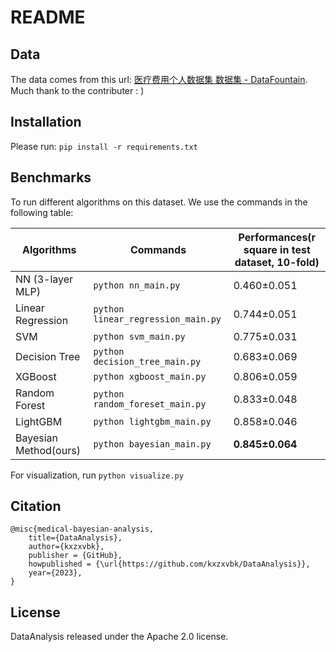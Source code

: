 # README

## Data

The data comes from this url: [医疗费用个人数据集 数据集 - DataFountain](https://www.datafountain.cn/datasets/31). Much thank to the contributer : )

## Installation

Please run:  `pip install -r requirements.txt`

## Benchmarks

To run different algorithms on this dataset. We use the commands in the following table:

| Algorithms            | Commands                           | Performances(r square in test dataset, 10-fold) |
| --------------------- | ---------------------------------- | ----------------------------------------------- |
| NN (3-layer MLP)      | `python nn_main.py`                | 0.460±0.051                                     |
| Linear Regression     | `python linear_regression_main.py` | 0.744±0.051                                     |
| SVM                   | `python svm_main.py`               | 0.775±0.031                                     |
| Decision Tree         | `python decision_tree_main.py`     | 0.683±0.069                                     |
| XGBoost               | `python xgboost_main.py`           | 0.806±0.059                                     |
| Random Forest         | `python random_foreset_main.py`    | 0.833±0.048                                     |
| LightGBM              | `python lightgbm_main.py`          | 0.858±0.046                                     |
| Bayesian Method(ours) | `python bayesian_main.py`          | **0.845±0.064**                                 |

For visualization, run `python visualize.py`

## Citation

```
@misc{medical-bayesian-analysis,
    title={DataAnalysis},
    author={kxzxvbk},
    publisher = {GitHub},
    howpublished = {\url{https://github.com/kxzxvbk/DataAnalysis}},
    year={2023},
}
```

## License

DataAnalysis released under the Apache 2.0 license.